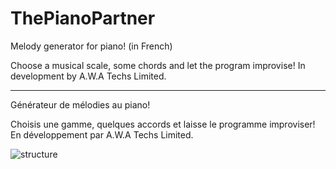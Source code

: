 # ThePianoPartner
Melody generator for piano! (in French)

Choose a musical scale, some chords and let the program improvise!
In development by A.W.A Techs Limited.

------------------------------------------------------------------

Générateur de mélodies au piano!

Choisis une gamme, quelques accords et laisse le programme improviser!
En développement par A.W.A Techs Limited.

![structure](https://user-images.githubusercontent.com/55802389/110769426-706f3000-8258-11eb-9fae-230785abaa0c.png)
